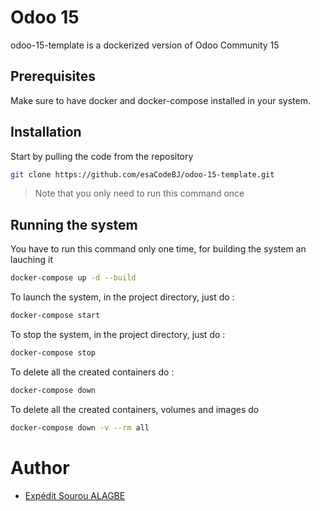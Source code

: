 Odoo 15
=========

odoo-15-template is a dockerized version of Odoo Community 15

## Prerequisites

Make sure to have docker and docker-compose installed in your system.

## Installation

Start by pulling the code from the repository

```bash
git clone https://github.com/esaCodeBJ/odoo-15-template.git
```

> Note that you only need to run this command once

## Running the system


You have to run this command only one time, for building the system an lauching it

```bash
docker-compose up -d --build
```


To launch the system, in the project directory, just do :

```bash
docker-compose start
```

To stop the system, in the project directory, just do :

```bash
docker-compose stop
```

To delete all the created containers do :

```bash
docker-compose down
```

To delete all the created containers, volumes and images do

```bash
docker-compose down -v --rm all
```

# Author

* [Expédit Sourou ALAGBE](https://github.com/esaCodeBJ)